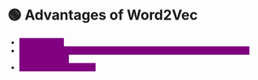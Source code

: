 # 🟢 Advantages of Word2Vec

* <mark style="color:purple;background-color:purple;">**Dense matrix**</mark>
* <mark style="color:purple;background-color:purple;">**Semantic information is captured - So similar words will have similar representation**</mark>
* <mark style="color:purple;background-color:purple;">**Fixed set of dimension**</mark>
